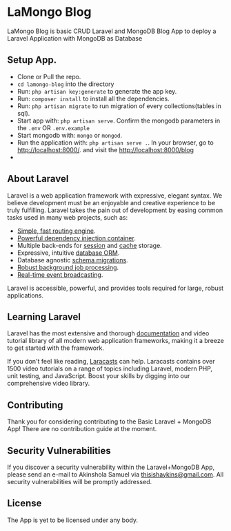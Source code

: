 # LaMongo Blog

LaMongo Blog is basic CRUD Laravel and MongoDB Blog App to deploy a Laravel Application with MongoDB as Database

## Setup App.
- Clone or Pull the repo.
- <code>cd lamongo-blog</code> into the directory
- Run: <code>php artisan key:generate</code> to generate the app key.
- Run: <code>composer install</code> to install all the dependencies.
- Run: <code>php artisan migrate</code> to run migration of every collections(tables in sql).
- Start app with: <code>php artisan serve</code>. Confirm the mongodb parameters in the <code>.env</code> OR <code>.env.example</code> 
- Start mongodb with: <code>mongo</code> or <code>mongod</code>.
- Run the application with: <code>php artisan serve .</code>. In your browser, go to [http://localhost:8000/](http://localhost:8000/). and visit the [http://localhost:8000/blog](http://localhost:8000/blog)
- 


## About Laravel

Laravel is a web application framework with expressive, elegant syntax. We believe development must be an enjoyable and creative experience to be truly fulfilling. Laravel takes the pain out of development by easing common tasks used in many web projects, such as:

- [Simple, fast routing engine](https://laravel.com/docs/routing).
- [Powerful dependency injection container](https://laravel.com/docs/container).
- Multiple back-ends for [session](https://laravel.com/docs/session) and [cache](https://laravel.com/docs/cache) storage.
- Expressive, intuitive [database ORM](https://laravel.com/docs/eloquent).
- Database agnostic [schema migrations](https://laravel.com/docs/migrations).
- [Robust background job processing](https://laravel.com/docs/queues).
- [Real-time event broadcasting](https://laravel.com/docs/broadcasting).

Laravel is accessible, powerful, and provides tools required for large, robust applications.

## Learning Laravel

Laravel has the most extensive and thorough [documentation](https://laravel.com/docs) and video tutorial library of all modern web application frameworks, making it a breeze to get started with the framework.

If you don't feel like reading, [Laracasts](https://laracasts.com) can help. Laracasts contains over 1500 video tutorials on a range of topics including Laravel, modern PHP, unit testing, and JavaScript. Boost your skills by digging into our comprehensive video library.


## Contributing

Thank you for considering contributing to the Basic Laravel + MongoDB App! There are no contribution guide at the moment.

## Security Vulnerabilities

If you discover a security vulnerability within the Laravel+MongoDB App, please send an e-mail to Akinshola Samuel via [thisishaykins@gmail.com](mailto:thisishaykins@gmail.com). All security vulnerabilities will be promptly addressed.

## License

The App is yet to be licensed under any body.
